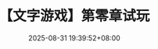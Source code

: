---
title: 【文字游戏】第零章试玩
date: 2025-08-31 19:39:52+08:00
id: 20250831_19C
coverId: word-game-2025C-0
videoParts:
  - https://www.ilanzou.com/s/GgazvFoM
---